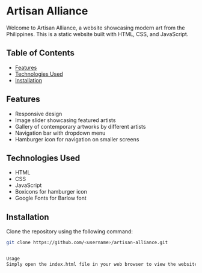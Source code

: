 # Artisan Alliance

Welcome to Artisan Alliance, a website showcasing modern art from the Philippines. This is a static website built with HTML, CSS, and JavaScript.

## Table of Contents

- [Features](#features)
- [Technologies Used](#technologies-used)
- [Installation](#installation)

## Features

- Responsive design
- Image slider showcasing featured artists
- Gallery of contemporary artworks by different artists
- Navigation bar with dropdown menu
- Hamburger icon for navigation on smaller screens

## Technologies Used

- HTML
- CSS
- JavaScript
- Boxicons for hamburger icon
- Google Fonts for Barlow font

## Installation

Clone the repository using the following command:

```bash
git clone https://github.com/<username>/artisan-alliance.git


Usage
Simply open the index.html file in your web browser to view the website.

